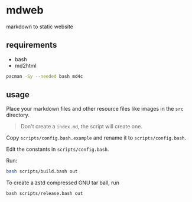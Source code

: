 # mdweb

markdown to static website

## requirements

- bash
- md2html

```sh
pacman -Sy --needed bash md4c
```

## usage

Place your markdown files and other resource files like images in the `src` directory.
> Don't create a `index.md`, the script will create one.

Copy `scripts/config.bash.example` and rename it to `scripts/config.bash`.

Edit the constants in `scripts/config.bash`.

Run:
```sh
bash scripts/build.bash out
```

To create a zstd compressed GNU tar ball, run

```
bash scripts/release.bash out
```
